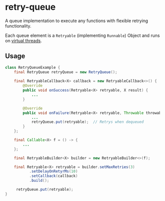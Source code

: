 # retry-queue
A queue implementation to execute any functions with flexible retrying functionality.

Each queue element is a `Retryable` (implementing `Runnable`) Object and runs on [virtual threads](https://docs.oracle.com/en/java/javase/21/core/virtual-threads.html).

## Usage
```java
class RetryQueueExample {
    final RetryQueue retryQueue = new RetryQueue();
    
    final RetryableCallback<X> callback = new RetryableCallback<>() {
        @Override
        public void onSuccess(Retryable<X> retryable, X result) {
            ...
        }

        @Override
        public void onFailure(Retryable<X> retryable, Throwable throwable) {
            ...
            retryQueue.put(retryable);  // Retrys when dequeued
        }
    };

    final Callable<X> f = () -> {
        ...
    };

    final RetryableBuilder<X> builder = new RetryableBuilder<>(f);

    final Retryable<X> retryable = builder.setMaxRetries(3)
           .setDelayOnRetyrMs(10)
           .setCallback(callback)
           .build();

     retryQueue.put(retryable);
}
```
